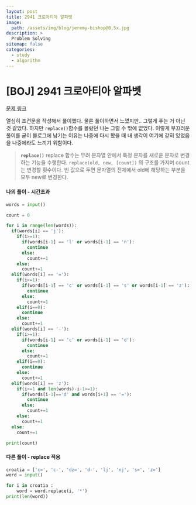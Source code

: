 ```yaml
---
layout: post
title: 2941 크로아티아 알파벳
image:
  path: /assets/img/blog/jeremy-bishop@0,5x.jpg
description: >
  Problem Solving
sitemap: false
categories:
  - study
  - algorithm
---
```


# [BOJ] 2941 크로아티아 알파벳

[문제 링크](https://boj.kr/2941)

열심히 조건문을 작성해서 풀이했다.
물론 풀이하면서 느꼈지만.. 그렇게 푸는 거 아닌 것 같았다.
하지만 `replace()`함수를 몰랐던 나는 그럴 수 밖에 없었다.
이렇게 부끄러운 풀이를 굳이 블로그에 남기는 이유는 나중에 다시 봤을 때 내 생각이 여기에 갇혀 있었음을 나중에라도 느끼기 위함이다.

> **`replace()`**
replace 함수는 무려 문자열 안에서 특정 문자를 새로운 문자로 변경하는 기능을 수행한다.
`replace(old, new, [count])` 의 구조를 가지며 count는 변경할 횟수이다. 빈 값으로 두면 문자열의 전체에서 old에 해당하는 부분을 모두 new로 변경한다.



#### 나의 풀이 - 시간초과

```python
words = input()

count = 0

for i in range(len(words)):
  if(words[i] == 'j'):
    if(i>=1):
      if(words[i-1] == 'l' or words[i-1] == 'n'):
        continue
      else:
        count+=1
    else:
      count+=1
  elif(words[i] == '='):
    if(i>=1):
      if(words[i-1] == 'c' or words[i-1] == 's' or words[i-1] == 'z'):
        continue
      else:
        count+=1
    elif(i==0):
      continue
    else:
      count+=1
  elif(words[i] == '-'):
    if(i>=1):
      if(words[i-1] == 'c' or words[i-1] == 'd'):
        continue        
      else:
        count+=1
    elif(i==0):
      continue
    else:
      count+=1
  elif(words[i] == 'z'):
    if(i>=1 and len(words)-i-1>=1):
      if(words[i-1]=='d' and words[i+1] == '='):
        continue
      else:
        count+=1
    else:
      count+=1
  else:
    count+=1

print(count)
```



#### 다른 풀이 - replace 적용

```python
croatia = ['c=', 'c-', 'dz=', 'd-', 'lj', 'nj', 's=', 'z=']
word = input()

for i in croatia :
    word = word.replace(i, '*')
print(len(word))
```
